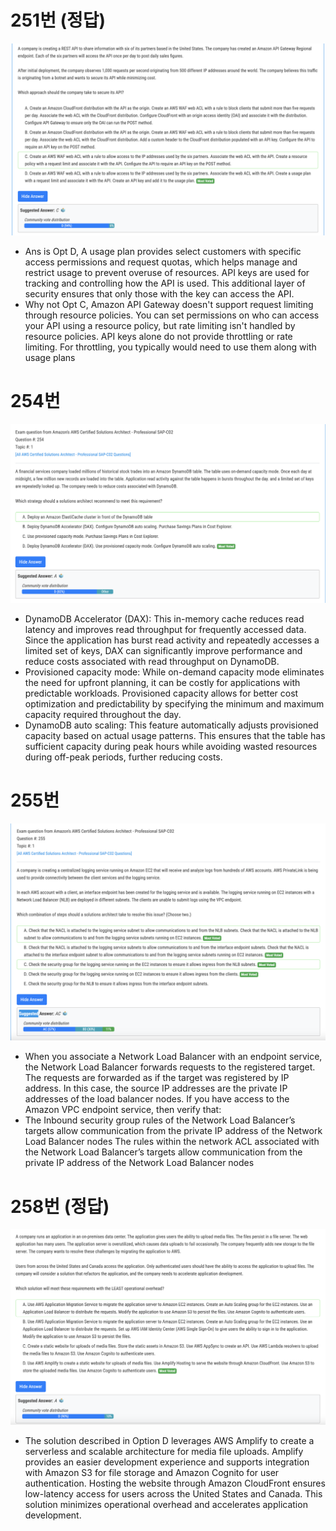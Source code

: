 # 251번 (정답)

![image-20240119211826886](images/20240117_examtopic_sap_251-260/image-20240119211826886.png)

- Ans is Opt D, A usage plan provides select customers with specific access permissions and request quotas, which helps manage and restrict usage to prevent overuse of resources. API keys are used for tracking and controlling how the API is used. This additional layer of security ensures that only those with the key can access the API. 
- Why not Opt C, Amazon API Gateway doesn't support request limiting through resource policies. You can set permissions on who can access your API using a resource policy, but rate limiting isn't handled by resource policies. API keys alone do not provide throttling or rate limiting. For throttling, you typically would need to use them along with usage plans

# 254번

![image-20240119212419662](images/20240117_examtopic_sap_251-260/image-20240119212419662.png)

- DynamoDB Accelerator (DAX): This in-memory cache reduces read latency and improves read throughput for frequently accessed data. Since the application has burst read activity and repeatedly accesses a limited set of keys, DAX can significantly improve performance and reduce costs associated with read throughput on DynamoDB. 
- Provisioned capacity mode: While on-demand capacity mode eliminates the need for upfront planning, it can be costly for applications with predictable workloads. Provisioned capacity allows for better cost optimization and predictability by specifying the minimum and maximum capacity required throughout the day. 
- DynamoDB auto scaling: This feature automatically adjusts provisioned capacity based on actual usage patterns. This ensures that the table has sufficient capacity during peak hours while avoiding wasted resources during off-peak periods, further reducing costs.

# 255번

![image-20240119213920434](images/20240117_examtopic_sap_251-260/image-20240119213920434.png)

- When you associate a Network Load Balancer with an endpoint service, the Network Load Balancer forwards requests to the registered target. The requests are forwarded as if the target was registered by IP address. In this case, the source IP addresses are the private IP addresses of the load balancer nodes. If you have access to the Amazon VPC endpoint service, then verify that: 
- The Inbound security group rules of the Network Load Balancer’s targets allow communication from the private IP address of the Network Load Balancer nodes The rules within the network ACL associated with the Network Load Balancer’s targets allow communication from the private IP address of the Network Load Balancer nodes

# 258번 (정답)

![image-20240119213830966](images/20240117_examtopic_sap_251-260/image-20240119213830966.png)

- The solution described in Option D leverages AWS Amplify to create a serverless and scalable architecture for media file uploads. Amplify provides an easier development experience and supports integration with Amazon S3 for file storage and Amazon Cognito for user authentication. Hosting the website through Amazon CloudFront ensures low-latency access for users across the United States and Canada. This solution minimizes operational overhead and accelerates application development.